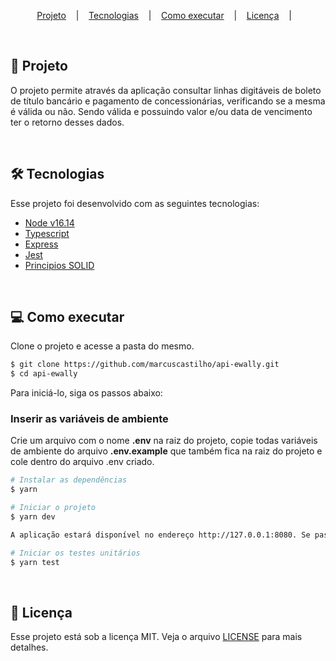 <p align="center">
  <a href="#pencil-projeto">Projeto</a>&nbsp; &nbsp; |&nbsp; &nbsp;
  <a href="#hammer_and_wrench-tecnologias">Tecnologias</a>&nbsp; &nbsp; |&nbsp; &nbsp;
  <a href="#computer-como-executar">Como executar</a>&nbsp; &nbsp; |&nbsp; &nbsp;
  <a href="#memo-licença">Licença</a>&nbsp; &nbsp; |&nbsp; &nbsp;
</p>

<br>

## :pencil: Projeto

O projeto permite através da aplicação consultar linhas digitáveis de boleto de título bancário
e pagamento de concessionárias, verificando se a mesma é válida ou não. Sendo válida e
possuindo valor e/ou data de vencimento ter o retorno desses dados.

<br>

## :hammer_and_wrench: Tecnologias

Esse projeto foi desenvolvido com as seguintes tecnologias:

- [Node v16.14](https://nodejs.org/en/)
- [Typescript](https://www.typescriptlang.org/)
- [Express](https://expressjs.com/pt-br/)
- [Jest](https://jestjs.io/pt-BR/)
- [Principios SOLID](https://pt.wikipedia.org/wiki/SOLID)

<br>

## :computer: Como executar

Clone o projeto e acesse a pasta do mesmo.

```bash
$ git clone https://github.com/marcuscastilho/api-ewally.git
$ cd api-ewally
```

Para iniciá-lo, siga os passos abaixo:

### Inserir as variáveis de ambiente 
Crie um arquivo com o nome <strong>.env</strong> na raiz do projeto, copie todas variáveis de ambiente do arquivo <strong>.env.example</strong> que também fica na raiz do projeto e cole dentro do arquivo .env criado.

```bash
# Instalar as dependências
$ yarn

# Iniciar o projeto
$ yarn dev

A aplicação estará disponível no endereço http://127.0.0.1:8080. Se passados as mesmas configurações de host e porta nas variáveis de ambinete.

# Iniciar os testes unitários
$ yarn test
```
</br>


## :memo: Licença

Esse projeto está sob a licença MIT. Veja o arquivo [LICENSE](LICENSE.md) para mais detalhes.
